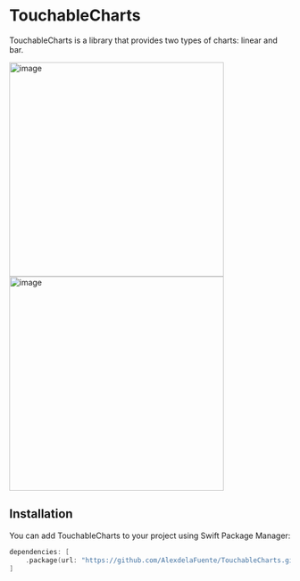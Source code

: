 # TouchableCharts

TouchableCharts is a library that provides two types of charts: linear and bar.

<img width="384" alt="image" src="https://github.com/user-attachments/assets/52f63b76-cea3-4aa4-8b9f-7b3f206e169f">

<img width="384" alt="image" src="https://github.com/user-attachments/assets/b1eef772-f625-478a-8040-298f538076ba">



## Installation

You can add TouchableCharts to your project using Swift Package Manager:

```swift
dependencies: [
    .package(url: "https://github.com/AlexdelaFuente/TouchableCharts.git", from: "1.0.0")
]
